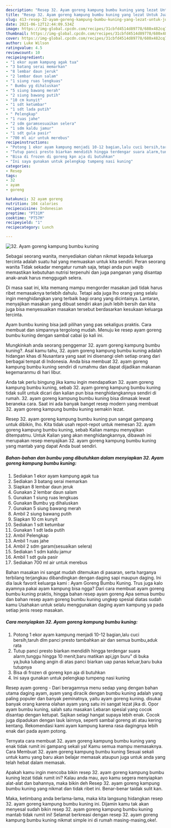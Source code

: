 ```yaml
---
description: "Resep 32. Ayam goreng kampung bumbu kuning yang lezat Untuk Jualan"
title: "Resep 32. Ayam goreng kampung bumbu kuning yang lezat Untuk Jualan"
slug: 413-resep-32-ayam-goreng-kampung-bumbu-kuning-yang-lezat-untuk-jualan
date: 2021-06-12T12:44:09.534Z
image: https://img-global.cpcdn.com/recipes/31cbfd4514d89778/680x482cq70/32-ayam-goreng-kampung-bumbu-kuning-foto-resep-utama.jpg
thumbnail: https://img-global.cpcdn.com/recipes/31cbfd4514d89778/680x482cq70/32-ayam-goreng-kampung-bumbu-kuning-foto-resep-utama.jpg
cover: https://img-global.cpcdn.com/recipes/31cbfd4514d89778/680x482cq70/32-ayam-goreng-kampung-bumbu-kuning-foto-resep-utama.jpg
author: Luke Wilson
ratingvalue: 4.5
reviewcount: 10
recipeingredient:
- "1 ekor ayam kampung agak tua"
- "3 batang serai memarkan"
- "8 lembar daun jeruk"
- "2 lembar daun salam"
- "1 siung ruas lengkuas"
- " Bumbu yg dihaluskan"
- "5 siung bawang merah"
- "2 siung bawang putih"
- "10 cm kunyit"
- "1 sdt ketumbar"
- "1 sdt lada putih"
- " Pelengkap"
- "1 ruas jahe"
- "2 sdm garamsesuaikan selera"
- "1 sdm kaldu jamur"
- "1 sdt gula pasir"
- "700 ml air untuk merebus"
recipeinstructions:
- "Potong 1 ekor ayam kampung menjadi 10-12 bagian,lalu cuci bersih,taruh dlm panci presto tambahkan air dan semua bumbu,aduk rata"
- "Tutup panci presto biarkan mendidih hingga terdengar suara alarm,tunggu hingga 10 menit,baru matikan api,jgn buru&#34; di buka ya,buka lubang angin di atas panci biarkan uap panas keluar,baru buka tutupnya"
- "Bisa di frozen di goreng kpn aja di butuhkan"
- "Ini saya gunakan untuk pelengkap tumpeng nasi kuning"
categories:
- Resep
tags:
- 32
- ayam
- goreng

katakunci: 32 ayam goreng 
nutrition: 104 calories
recipecuisine: Indonesian
preptime: "PT31M"
cooktime: "PT57M"
recipeyield: "1"
recipecategory: Lunch

---
```



![32. Ayam goreng kampung bumbu kuning](https://img-global.cpcdn.com/recipes/31cbfd4514d89778/680x482cq70/32-ayam-goreng-kampung-bumbu-kuning-foto-resep-utama.jpg)

Sebagai seorang wanita, menyediakan olahan nikmat kepada keluarga tercinta adalah suatu hal yang memuaskan untuk kita sendiri. Peran seorang  wanita Tidak sekadar mengatur rumah saja, tetapi anda pun wajib memastikan kebutuhan nutrisi terpenuhi dan juga panganan yang disantap anak-anak harus menggugah selera.

Di masa  saat ini, kita memang mampu mengorder masakan jadi tidak harus ribet memasaknya terlebih dahulu. Tetapi ada juga lho orang yang selalu ingin menghidangkan yang terbaik bagi orang yang dicintainya. Lantaran, menyajikan masakan yang dibuat sendiri akan jauh lebih bersih dan kita juga bisa menyesuaikan masakan tersebut berdasarkan kesukaan keluarga tercinta. 

Ayam bumbu kuning bisa jadi pilihan yang pas sekaligus praktis. Cara membuat dan simpannya tergolong mudah. Menuju ke resep ayam goreng bumbu kuning dengan sambal cabai ijo kali ini.

Mungkinkah anda seorang penggemar 32. ayam goreng kampung bumbu kuning?. Asal kamu tahu, 32. ayam goreng kampung bumbu kuning adalah hidangan khas di Nusantara yang saat ini disenangi oleh setiap orang dari berbagai tempat di Indonesia. Anda bisa membuat 32. ayam goreng kampung bumbu kuning sendiri di rumahmu dan dapat dijadikan makanan kegemaranmu di hari libur.

Anda tak perlu bingung jika kamu ingin mendapatkan 32. ayam goreng kampung bumbu kuning, sebab 32. ayam goreng kampung bumbu kuning tidak sulit untuk dicari dan kalian pun bisa menghidangkannya sendiri di rumah. 32. ayam goreng kampung bumbu kuning bisa dimasak lewat beraneka cara. Saat ini ada banyak banget resep modern yang membuat 32. ayam goreng kampung bumbu kuning semakin lezat.

Resep 32. ayam goreng kampung bumbu kuning pun sangat gampang untuk dibikin, lho. Kita tidak usah repot-repot untuk memesan 32. ayam goreng kampung bumbu kuning, sebab Kalian mampu menyajikan ditempatmu. Untuk Kalian yang akan menghidangkannya, dibawah ini merupakan resep menyajikan 32. ayam goreng kampung bumbu kuning yang mantab yang dapat Anda buat sendiri.

<!--inarticleads1-->

##### Bahan-bahan dan bumbu yang dibutuhkan dalam menyiapkan 32. Ayam goreng kampung bumbu kuning:

1. Sediakan 1 ekor ayam kampung agak tua
1. Sediakan 3 batang serai memarkan
1. Siapkan 8 lembar daun jeruk
1. Gunakan 2 lembar daun salam
1. Gunakan 1 siung ruas lengkuas
1. Gunakan  Bumbu yg dihaluskan
1. Gunakan 5 siung bawang merah
1. Ambil 2 siung bawang putih
1. Siapkan 10 cm kunyit
1. Sediakan 1 sdt ketumbar
1. Gunakan 1 sdt lada putih
1. Ambil  Pelengkap
1. Ambil 1 ruas jahe
1. Ambil 2 sdm garam(sesuaikan selera)
1. Sediakan 1 sdm kaldu jamur
1. Ambil 1 sdt gula pasir
1. Sediakan 700 ml air untuk merebus


Bahan masakan ini sangat mudah ditemukan di pasaran, serta harganya terbilang terjangkau dibandingkan dengan daging sapi maupun daging. Ini dia lauk favorit keluarga kami : Ayam Goreng Bumbu Kuning. Trus juga kalo ayamnya pakai ayam kampung bisa ngga? Dari cara membuat ayam goreng bumbu kuning praktis, hingga bahan resep ayam goreng Apa semua bumbu dan bahan resep ayam goreng bumbu kuning ungkep spesial diatas sudah kamu Usahakan untuk selalu menggunakan daging ayam kampung ya pada setiap jenis resep masakan. 

<!--inarticleads2-->

##### Cara menyiapkan 32. Ayam goreng kampung bumbu kuning:

1. Potong 1 ekor ayam kampung menjadi 10-12 bagian,lalu cuci bersih,taruh dlm panci presto tambahkan air dan semua bumbu,aduk rata
1. Tutup panci presto biarkan mendidih hingga terdengar suara alarm,tunggu hingga 10 menit,baru matikan api,jgn buru&#34; di buka ya,buka lubang angin di atas panci biarkan uap panas keluar,baru buka tutupnya
1. Bisa di frozen di goreng kpn aja di butuhkan
1. Ini saya gunakan untuk pelengkap tumpeng nasi kuning


Resep ayam goreng - Dari beragamnya menu sedap yang dengan bahan utama daging ayam, ayam yang diracik dengan bumbu kuning adalah yang paling populer dan banyak peminatnya, yaitu ayam goreng kuning. disukai banyak orang karena olahan ayam yang satu ini sangat lezat jika di. Opor ayam bumbu kuning, salah satu masakan Lebaran spesial yang cocok disantap dengan ketupat. Sajikan selagi hangat supaya lebih enak. Cocok juga dipadukan dengan lauk lainnya, seperti sambal goreng ati atau kering kentang. Rekomendasi kami ayam kampung karena rasa dagingnya lebih enak dari pada ayam potong. 

Ternyata cara membuat 32. ayam goreng kampung bumbu kuning yang enak tidak rumit ini gampang sekali ya! Kamu semua mampu memasaknya. Cara Membuat 32. ayam goreng kampung bumbu kuning Sesuai sekali untuk kamu yang baru akan belajar memasak ataupun juga untuk anda yang telah hebat dalam memasak.

Apakah kamu ingin mencoba bikin resep 32. ayam goreng kampung bumbu kuning lezat tidak rumit ini? Kalau anda mau, ayo kamu segera menyiapkan alat-alat dan bahannya, maka bikin deh Resep 32. ayam goreng kampung bumbu kuning yang nikmat dan tidak ribet ini. Benar-benar taidak sulit kan. 

Maka, ketimbang anda berlama-lama, maka kita langsung hidangkan resep 32. ayam goreng kampung bumbu kuning ini. Dijamin kamu tak akan menyesal sudah bikin resep 32. ayam goreng kampung bumbu kuning mantab tidak rumit ini! Selamat berkreasi dengan resep 32. ayam goreng kampung bumbu kuning nikmat simple ini di rumah masing-masing,oke!.

